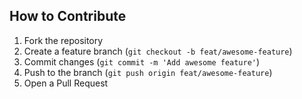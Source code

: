 ## How to Contribute
1. Fork the repository
2. Create a feature branch (`git checkout -b feat/awesome-feature`)
3. Commit changes (`git commit -m 'Add awesome feature'`)
4. Push to the branch (`git push origin feat/awesome-feature`)
5. Open a Pull Request